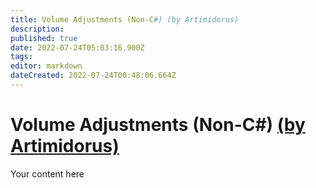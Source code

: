 ```yaml
---
title: Volume Adjustments (Non-C#) (by Artimidorus)
description: 
published: true
date: 2022-07-24T05:03:16.900Z
tags: 
editor: markdown
dateCreated: 2022-07-24T00:48:06.664Z
---
```


# Volume Adjustments (Non-C#) [(by Artimidorus)](https://www.twitch.tv/artimidorus)
Your content here